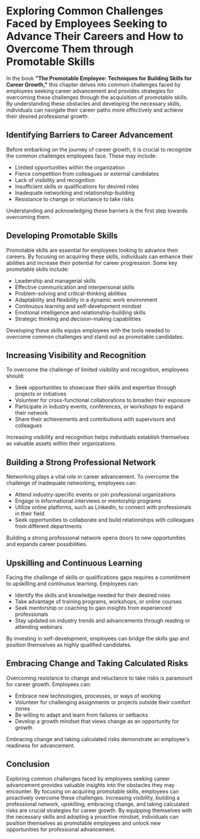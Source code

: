 Exploring Common Challenges Faced by Employees Seeking to Advance Their Careers and How to Overcome Them through Promotable Skills
===========================================================================================================================================

In the book **"The Promotable Employee: Techniques for Building Skills for Career Growth,"** this chapter delves into common challenges faced by employees seeking career advancement and provides strategies for overcoming these challenges through the acquisition of promotable skills. By understanding these obstacles and developing the necessary skills, individuals can navigate their career paths more effectively and achieve their desired professional growth.

Identifying Barriers to Career Advancement
------------------------------------------

Before embarking on the journey of career growth, it is crucial to recognize the common challenges employees face. These may include:

* Limited opportunities within the organization
* Fierce competition from colleagues or external candidates
* Lack of visibility and recognition
* Insufficient skills or qualifications for desired roles
* Inadequate networking and relationship-building
* Resistance to change or reluctance to take risks

Understanding and acknowledging these barriers is the first step towards overcoming them.

Developing Promotable Skills
----------------------------

Promotable skills are essential for employees looking to advance their careers. By focusing on acquiring these skills, individuals can enhance their abilities and increase their potential for career progression. Some key promotable skills include:

* Leadership and managerial skills
* Effective communication and interpersonal skills
* Problem-solving and critical-thinking abilities
* Adaptability and flexibility in a dynamic work environment
* Continuous learning and self-development mindset
* Emotional intelligence and relationship-building skills
* Strategic thinking and decision-making capabilities

Developing these skills equips employees with the tools needed to overcome common challenges and stand out as promotable candidates.

Increasing Visibility and Recognition
-------------------------------------

To overcome the challenge of limited visibility and recognition, employees should:

* Seek opportunities to showcase their skills and expertise through projects or initiatives
* Volunteer for cross-functional collaborations to broaden their exposure
* Participate in industry events, conferences, or workshops to expand their network
* Share their achievements and contributions with supervisors and colleagues

Increasing visibility and recognition helps individuals establish themselves as valuable assets within their organizations.

Building a Strong Professional Network
--------------------------------------

Networking plays a vital role in career advancement. To overcome the challenge of inadequate networking, employees can:

* Attend industry-specific events or join professional organizations
* Engage in informational interviews or mentorship programs
* Utilize online platforms, such as LinkedIn, to connect with professionals in their field
* Seek opportunities to collaborate and build relationships with colleagues from different departments

Building a strong professional network opens doors to new opportunities and expands career possibilities.

Upskilling and Continuous Learning
----------------------------------

Facing the challenge of skills or qualifications gaps requires a commitment to upskilling and continuous learning. Employees can:

* Identify the skills and knowledge needed for their desired roles
* Take advantage of training programs, workshops, or online courses
* Seek mentorship or coaching to gain insights from experienced professionals
* Stay updated on industry trends and advancements through reading or attending webinars

By investing in self-development, employees can bridge the skills gap and position themselves as highly qualified candidates.

Embracing Change and Taking Calculated Risks
--------------------------------------------

Overcoming resistance to change and reluctance to take risks is paramount for career growth. Employees can:

* Embrace new technologies, processes, or ways of working
* Volunteer for challenging assignments or projects outside their comfort zones
* Be willing to adapt and learn from failures or setbacks
* Develop a growth mindset that views change as an opportunity for growth

Embracing change and taking calculated risks demonstrate an employee's readiness for advancement.

Conclusion
----------

Exploring common challenges faced by employees seeking career advancement provides valuable insights into the obstacles they may encounter. By focusing on acquiring promotable skills, employees can proactively overcome these challenges. Increasing visibility, building a professional network, upskilling, embracing change, and taking calculated risks are crucial strategies for career growth. By equipping themselves with the necessary skills and adopting a proactive mindset, individuals can position themselves as promotable employees and unlock new opportunities for professional advancement.
